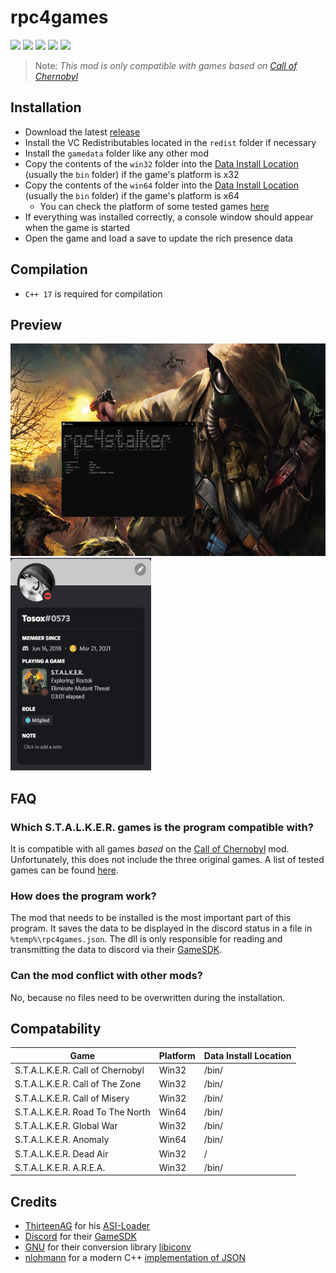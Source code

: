 # rpc4games
[![](https://img.shields.io/badge/Language-C%2B%2B-%23f34b7d.svg?style=flat)](https://en.wikipedia.org/wiki/C%2B%2B) 
[![](https://img.shields.io/badge/Game-S.T.A.L.K.E.R.-yellow.svg?style=flat)](https://store.steampowered.com/app/41700/STALKER_Call_of_Pripyat) 
[![](https://img.shields.io/github/languages/code-size/rpc4games/rpc4games?color=blue&label=Code%20size&style=flat)](https://github.com/rpc4games/rpc4games)
[![](https://tokei.rs/b1/github/rpc4games/rpc4games?color=red&label=Total%20lines&style=flat)](https://github.com/rpc4games/rpc4games)
[![](https://img.shields.io/github/downloads/rpc4games/rpc4games/total?color=green&label=Downloads&style=flat)](https://github.com/rpc4games/rpc4games/releases)

> Note: *This mod is only compatible with games based on [Call of Chernobyl](https://www.moddb.com/mods/call-of-chernobyl)*

## Installation
- Download the latest [release](https://github.com/rpc4games/rpc4games/releases)
- Install the VC Redistributables located in the `redist` folder if necessary
- Install the `gamedata` folder like any other mod
- Copy the contents of the `win32` folder into the [Data Install Location](#Compatability) (usually the `bin` folder) if the game's platform is x32
- Copy the contents of the `win64` folder into the [Data Install Location](#Compatability) (usually the `bin` folder) if the game's platform is x64
    * You can check the platform of some tested games [here](#Compatability)
- If everything was installed correctly, a console window should appear when the game is started
- Open the game and load a save to update the rich presence data

## Compilation
- `C++ 17` is required for compilation

## Preview
<img src="readme-res/preview.png" width="650" height="340"/>
<img src="readme-res/discord.png" width="225" height="340"/>

## FAQ
### Which S.T.A.L.K.E.R. games is the program compatible with?
It is compatible with all games *based* on the [Call of Chernobyl](https://www.moddb.com/mods/call-of-chernobyl) mod. Unfortunately, this does not include the three original games. A list of tested games can be found [here](#Compatability).

### How does the program work?
The mod that needs to be installed is the most important part of this program. It saves the data to be displayed in the discord status in a file in `%temp%\rpc4games.json`. The dll is only responsible for reading and transmitting the data to discord via their [GameSDK](https://discord.com/developers/docs/game-sdk/sdk-starter-guide).

### Can the mod conflict with other mods?
No, because no files need to be overwritten during the installation.

## Compatability
| Game                                  | Platform  | Data Install Location     |
|---------------------------------------|-----------|---------------------------|
| S.T.A.L.K.E.R. Call of Chernobyl      | Win32     | /bin/                     |
| S.T.A.L.K.E.R. Call of The Zone       | Win32     | /bin/                     |
| S.T.A.L.K.E.R. Call of Misery         | Win32     | /bin/                     |
| S.T.A.L.K.E.R. Road To The North      | Win64     | /bin/                     |
| S.T.A.L.K.E.R. Global War             | Win32     | /bin/                     |
| S.T.A.L.K.E.R. Anomaly                | Win64     | /bin/                     |
| S.T.A.L.K.E.R. Dead Air               | Win32     | /                         |
| S.T.A.L.K.E.R. A.R.E.A.               | Win32     | /bin/                     |

## Credits
- [ThirteenAG](https://github.com/ThirteenAG) for his [ASI-Loader](https://github.com/ThirteenAG/Ultimate-ASI-Loader)
- [Discord](https://github.com/discord) for their [GameSDK](https://discord.com/developers/docs/game-sdk/sdk-starter-guide)
- [GNU](https://www.gnu.org) for their conversion library [libiconv](https://www.gnu.org/software/libiconv)
- [nlohmann](https://github.com/nlohmann) for a modern C++ [implementation of JSON](https://github.com/nlohmann/json)
